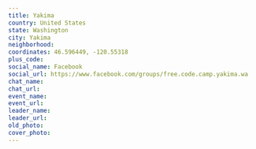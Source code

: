 ```yaml
---
title: Yakima
country: United States
state: Washington
city: Yakima
neighborhood: 
coordinates: 46.596449, -120.55318
plus_code:
social_name: Facebook
social_url: https://www.facebook.com/groups/free.code.camp.yakima.wa
chat_name:
chat_url:
event_name:
event_url:
leader_name:
leader_url:
old_photo: 
cover_photo:
---
```

